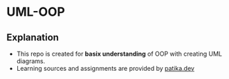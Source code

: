 # UML-OOP
## Explanation
* This repo is created for **basix understanding** of OOP with creating UML diagrams.
* Learning sources and assignments are provided by [patika.dev](https://www.patika.dev/tr)
